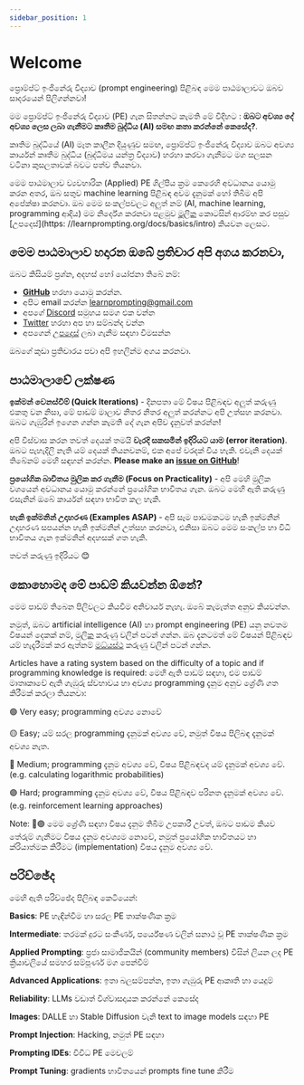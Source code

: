 ```yaml
---
sidebar_position: 1
---
```

# Welcome

ප්‍රොම්ප්ට් ඉංජිනේරු විද්‍යාව (prompt engineering) පිළිබඳ මෙම පාඨමාලාවට ඔබව සාදරයෙන් පිලිගන්නවා!

මම ප්‍රොම්ප්ට් ඉංජිනේරු විද්‍යාව (PE) ගැන සිතන්නට කැමති මේ විදිහට : **ඔබට අවශ්‍ය දේ අවශ්‍ය ලෙස ලබා ගැනීමට කෘතීම බුද්ධිය (AI) සමඟ කතා කරන්නේ කෙසේද?**.

කෘතිම බුද්ධියේ (AI) මෑත කාලීන දියුණුව සමඟ, ප්‍රොම්ප්ට් ඉංජිනේරු විද්‍යාව ඔබට අවශ්‍ය කාර්යන් කෘතීම බුද්ධිය (බුද්ධිමය යන්ත්‍ර විද්‍යාව) හරහා කරවා ගැනීමට මග සලසන වටිනා කුසලතාවක් බවට පත්ව තියනවා.

මෙම පාඨමාලාව ව්‍යවහාරික (Applied) PE ශිල්පීය ක්‍රම කෙරෙහි අවධානය යොමු කරන අතර, ඔබ සතුව machine learning පිළිබඳ අවම දැනුමක් හෝ තිබීම අපි අපේක්ෂා කරනවා. ඔබ මෙම සංකල්පවලට අලුත් නම් (AI, machine learning, programming ආදිය) මම නිර්දේශ කරනවා පළමුව [මූලික](https://learnprompting.org/docs/category/-basics) කොටසින් ආරම්භ කර පසුව [උපදෙස්](https: //learnprompting.org/docs/basics/intro) කියවන ලෙසට.


## මෙම පාඨමාලාව හදාරන ඔබේ ප්‍රතිචාර අපි අගය කරනවා,
ඔබට කිසියම් ප්‍රශ්න, අදහස් හෝ යෝජනා තිබේ නම්:
  - **[GitHub](https://github.com/trigaten/Learn_Prompting/issues/new/choose)** හරහා යොමු කරන්න.
  - අපිට email කරන්න [learnprompting@gmail.com](mailto:learnprompting@gmail.com)
  - අපගේ [Discord](https://learnprompting.org/discord) සමුහය සමග එක වන්න
  - [Twitter](https://twitter.com/learnprompting) හරහා අප හා සම්බන්ද වන්න
  - අපගෙන් [උපදෙස්](https://learnprompting.org/consulting) ලබා ගැනීම සඳහා විමසන්න

ඔබගේ කුඩා ප්‍රතිචාරය පවා අපි ඉහලින්ම අගය කරනවා.

## පාඨමාලාවේ ලක්ෂණ

**ඉක්මන් වෙනස්වීම් (Quick Iterations)** - දිනපතා මේ විෂය පිළිබඳව අලුත් කරුණු එකතු වන නිසා, මේ පාඩම් මාලාව නිතර නිතර අලුත් කරන්නට අපි උත්සහ කරනවා.
ඔබට ගැඹුරින් ඉගෙන ගන්න කැමති දේ ගැන අපිව දැනුවත් කරන්න!

අපි විස්වාස කරන තවත් දෙයක් තමයි **වැරදි සකසමින් ඉදිරියට යාම (error iteration)**. ඔබට පැහැදිලි නැති යම් දෙයක් තියනවනම්, එක අපේ වරදක් විය හැකි.
එවැනි දෙයක් තිබේනම් මෙහි සඳහන් කරන්න.
**Please make an [issue on GitHub](https://github.com/trigaten/Learn_Prompting/issues/new/choose)**!

**ප්‍රයෝගික බාවිතය මුලික කර ගැනීම (Focus on Practicality)** - අපි මෙහි මුලික වශයෙන් අවධානය යොමු කරන්නේ ප්‍රයෝගික භාවිතය ගැන. ඔබට මෙහි ඇති කරුණු එසැනින් ඔබේ කාර්යන් සඳහා භාවිත කල හැකි.

**හැකි ඉක්මනින් උදාහරණ (Examples ASAP)** - අපි සෑම පාඩමකටම හැකි ඉක්මනින් උදාහරණ සපයන්න හැකි ඉක්මනින් උත්සහ කරනවා, එනිසා ඔබට මෙම සංකල්ප හා විධි භාවිතය ගැන ඉක්මනින් අදහසක් ගත හැකි.

තවත් කරුණු ඉදිරියට 😊

## කොහොමද මේ පාඩම් කියවන්න ඕනේ?

මෙම පාඩම් තිබෙන පිලිවලට කියවීම අනිවාර්ය නැහැ. ඔබේ කැමැත්ත අනුව කියවන්න.

නමුත්, ඔබට artificial intelligence (AI) හා prompt engineering (PE) යනු නවතම විෂයන් දෙකක් නම්, [මුලික](https://learnprompting.org/docs/category/-basics) කරුණු වලින් පටන් ගන්න. ඔබ දැනටමත් මේ විෂයන් පිළිබඳව යම් හැදෑරීමක් කර ඇත්නම් [මධ්යස්ථ](https://learnprompting.org/docs/category/%EF%B8%8F-intermediate) කරුණු වලින් පටන් ගන්න.


Articles have a rating system based on the difficulty of a topic and if programming knowledge is required:
මෙහි ඇති පාඩම් සඳහා, එම පාඩම් මාතෘකාවේ ඇති ගැඹුරු ස්වභාවය හා අවශ්‍ය programming දැනුම අනුව ශ්‍රේණි ගත කිරීමක් කරලා තියනවා:

🟢 Very easy; programming අවශ්‍ය නොවේ

🟡 Easy; යම් සරල programming දැනුමක් අවශ්‍ය වේ, නමුත් විෂය පිලිබඳ දැනුමක් අවශ්‍ය නැත.

🔴 Medium; programming දැනුම අවශ්‍ය වේ, විෂය පිළිබඳවද යම් දැනුමක් අවශ්‍ය වේ. (e.g. calculating logarithmic probabilities)

🟣 Hard; programming දැනුම අවශ්‍ය වේ, විෂය පිළිබඳව පරිනත දැනුමක් අවශ්‍ය වේ. (e.g. reinforcement learning approaches)

Note: 🔴🟣 මෙම ශ්‍රේණි සඳහා විෂය දැනුම තිබීම උපකාරී උවත්, ඔබට පාඩම කියව තේරුම් ගැනීමට විෂය දැනුම අවශ්‍යම නොවේ, නමුත් ප්‍රයෝගික භාවිතයට හා  ක්රියාත්මක කිරීමට (implementation) විෂය දැනුම අවශ්‍ය වේ.


## පරිච්ඡේද

මෙහි ඇති පරිච්ඡේද පිලිබඳ කෙටියෙන්:

**Basics**: PE හැඳින්වීම හා සරල PE තාක්ෂණික ක්‍රම

**Intermediate**: තරමක් දුරට සංකීර්ණ, පර්යේෂණ වලින් සනාථ වූ PE තාක්ෂණික ක්‍රම

**Applied Prompting**: ප්‍රජා සාමාජිකයින් (community members) විසින් ලියන ලද PE ක්‍රියාවලියේ සමහර සම්පූර්ණ මග පෙන්වීම්

**Advanced Applications**: ඉතා බලසම්පන්න, ඉතා ගැඹුරු PE ආකෘති හා යෙදුම්

**Reliability**: LLMs වඩාත් විශ්වාසදායක කරන්නේ කෙසේද

**Images**: DALLE හා Stable Diffusion වැනි text to image models සඳහා PE

**Prompt Injection**: Hacking, නමුත් PE සඳහා

**Prompting IDEs**: විවිධ PE මෙවලම්

**Prompt Tuning**: gradients භාවිතයෙන් prompts fine tune කිරීම
